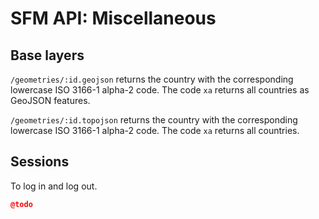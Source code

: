 # SFM API: Miscellaneous

## Base layers

`/geometries/:id.geojson` returns the country with the corresponding lowercase ISO 3166-1 alpha-2 code. The code `xa` returns all countries as GeoJSON features.

`/geometries/:id.topojson` returns the country with the corresponding lowercase ISO 3166-1 alpha-2 code. The code `xa` returns all countries.

## Sessions

To log in and log out.

```json
@todo
```
